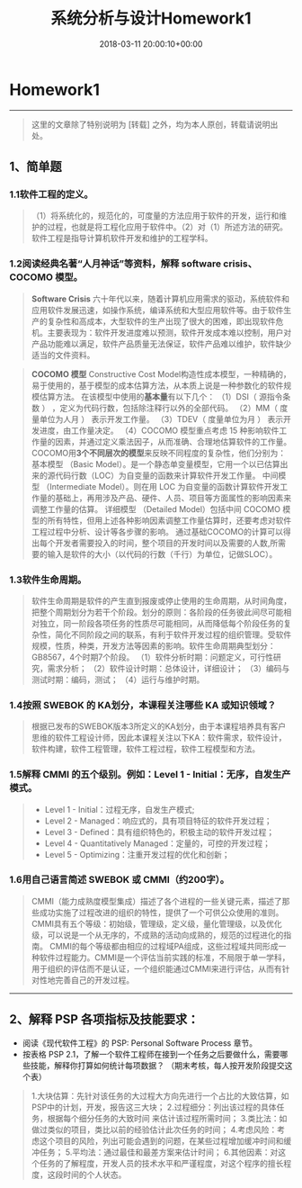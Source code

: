 ﻿---
layout: post
title: 系统分析与设计Homework1
date: 2018-03-11 20:00:10+00:00
categories: 日志
tags: 博客
---

# Homework1

------
>这里的文章除了特别说明为 [转载] 之外，均为本人原创，转载请说明出处。

## 1、简单题
### 1.1软件工程的定义。
> （1）将系统化的，规范化的，可度量的方法应用于软件的开发，运行和维护的过程，也就是将工程化应用于软件中。（2）对（1）所述方法的研究。软件工程是指导计算机软件开发和维护的工程学科。

### 1.2阅读经典名著“人月神话”等资料，解释 software crisis、COCOMO 模型。
>  **Software Crisis**
六十年代以来，随着计算机应用需求的驱动，系统软件和应用软件发展迅速，如操作系统，编译系统和大型应用软件等。由于软件生产的复杂性和高成本，大型软件的生产出现了很大的困难，即出现软件危机。主要表现为：软件开发进度难以预测，软件开发成本难以控制，用户对产品功能难以满足，软件产品质量无法保证，软件产品难以维护，软件缺少适当的文件资料。

>   **COCOMO 模型**
Constructive Cost Model构造性成本模型，一种精确的，易于使用的，基于模型的成本估算方法，从本质上说是一种参数化的软件规模估算方法。
在该模型中使用的**基本量**有以下几个： （1）DSI（ 源指令条数 ） ，定义为代码行数，包括除注释行以外的全部代码。 （2）MM（ 度量单位为人月 ） 表示开发工作量。 （3）TDEV（ 度量单位为月 ） 表示开发进度，由工作量决定。 （4）COCOMO 模型重点考虑 15 种影响软件工作量的因素，并通过定义乘法因子，从而准确、合理地估算软件的工作量。   
COCOMO用**3个不同层次的模型**来反映不同程度的复杂性，他们分别为：
基本模型 （Basic Model）。是一个静态单变量模型，它用一个以已估算出来的源代码行数（LOC）为自变量的函数来计算软件开发工作量。
中间模型 （Intermediate Model）。则在用 LOC 为自变量的函数计算软件开发工作量的基础上，再用涉及产品、硬件、人员、项目等方面属性的影响因素来调整工作量的估算。
详细模型 （Detailed Model）包括中间 COCOMO 模型的所有特性，但用上述各种影响因素调整工作量估算时，还要考虑对软件工程过程中分析、设计等各步骤的影响。
通过基础COCOMO的计算可以得出每个开发者需要投入的时间，整个项目的开发时间以及需要的人数,所需要的输入是软件的大小（以代码的行数（千行）为单位，记做SLOC）。

### 1.3软件生命周期。
>  软件生命周期是软件的产生直到报废或停止使用的生命周期，从时间角度，把整个周期划分为若干个阶段。划分的原则：各阶段的任务彼此间尽可能相对独立，同一阶段各项任务的性质尽可能相同，从而降低每个阶段任务的复杂性，简化不同阶段之间的联系，有利于软件开发过程的组织管理。受软件规模，性质，种类，开发方法等因素的影响。软件生命周期典型划分：GB8567，4个时期7个阶段。
（1）软件分析时期：问题定义，可行性研究，需求分析；
（2）软件设计时期：总体设计，详细设计；
（3）编码与测试时期：编码，测试；
（4）运行与维护时期。

### 1.4按照 SWEBOK 的 KA划分，本课程关注哪些 KA 或知识领域？
> 根据已发布的SWEBOK版本3所定义的KA划分，由于本课程培养具有客户思维的软件工程设计师，因此本课程关注以下KA：软件需求，软件设计，软件构建，软件工程管理，软件工程过程，软件工程模型和方法。

### 1.5解释 CMMI 的五个级别。例如：Level 1 - Initial：无序，自发生产模式。
> *   Level 1 - Initial：过程无序，自发生产模式;
> *   Level 2 - Managed：响应式的，具有项目特征的软件开发过程；
> *   Level 3 - Defined：具有组织特色的，积极主动的软件开发过程；
> *   Level 4 - Quantitatively Managed：定量的，可控的开发过程；
> *   Level 5 - Optimizing：注重开发过程的优化和创新；

### 1.6用自己语言简述 SWEBOK 或 CMMI（约200字）。
>   CMMI（能力成熟度模型集成）描述了各个进程的一些关键元素，描述了那些成功实施了过程改进的组织的特性，提供了一个可供公众使用的准则。CMMI具有五个等级：初始级，管理级，定义级，量化管理级，以及优化级，可以说是一个从无序的，不成熟的活动向成熟的，规范的过程进化的指南。
CMMI的每个等级都由相应的过程域PA组成，这些过程域共同形成一种软件过程能力。CMMI是一个评估当前实践的标准，不局限于单一学科，用于组织的评估而不是认证，一个组织能通过CMMI来进行评估，从而有针对性地完善自己的开发过程。

----------

## 2、解释 PSP 各项指标及技能要求：
- 阅读《现代软件工程》的 PSP: Personal Software Process 章节。
- 按表格 PSP 2.1，了解一个软件工程师在接到一个任务之后要做什么，需要哪些技能，解释你打算如何统计每项数据？ （期末考核，每人按开发阶段提交这个表）
> 1.大块估算：先针对该任务的大过程大方向先进行一个占比的大致估算，如PSP中的计划，开发，报告这三大块；
2.过程细分：列出该过程的具体任务，根据每个细分任务的大致时间  来估计该过程所需时间；
3.类比法：如做过类似的项目，类比以前的经验估计此次任务的时间；
4.考虑风险：考虑这个项目的风险，列出可能会遇到的问题，在某些过程增加缓冲时间和缓冲任务；
5.平均法：通过最佳和最差方案来估计时间；
6.其他因素：对这个任务的了解程度，开发人员的技术水平和严谨程度，对这个程序的擅长程度，这段时间的个人状态。



